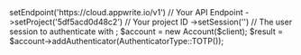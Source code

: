 <?php

use Appwrite\Client;
use Appwrite\Services\Account;
use Appwrite\Enums\AuthenticatorType;

$client = new Client();

$client
    ->setEndpoint('https://cloud.appwrite.io/v1') // Your API Endpoint
    ->setProject('5df5acd0d48c2') // Your project ID
    ->setSession('') // The user session to authenticate with
;

$account = new Account($client);

$result = $account->addAuthenticator(AuthenticatorType::TOTP());